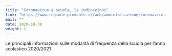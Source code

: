 ```yaml
---
title: "Coronavirus e scuola, le indicazioni"
link: "https://www.regione.piemonte.it/web/amministrazione/coronavirus-scuola-indicazioni"
mail: ""
date: 2020-10-30
weight: 1
---
```


Le principali informazioni sulle modalità di frequenza della scuola per l’anno scolastico 2020/2021

